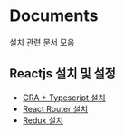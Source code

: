 # Documents

설치 관련 문서 모음

## Reactjs 설치 및 설정

* [CRA + Typescript 설치](https://github.com/neverwinter-sjh/documents/blob/main/reactjs/cra-typescript.md)
* [React Router 설치](https://github.com/neverwinter-sjh/documents/blob/main/reactjs/react-router.md)
* [Redux 설치](https://github.com/neverwinter-sjh/documents/blob/main/reactjs/react-redux.md)
